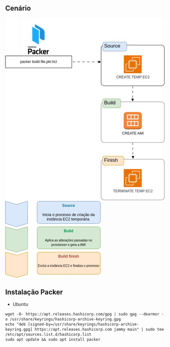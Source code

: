 ## Cenário
![packer-lab1](https://github.com/Bruna0092/packer-labs/blob/main/packer-lab1.jpg)
![packer-lab2](https://github.com/Bruna0092/packer-labs/blob/main/packer-lab2.jpg)

## Instalação Packer

* Ubuntu
```
wget -O- https://apt.releases.hashicorp.com/gpg | sudo gpg --dearmor -o /usr/share/keyrings/hashicorp-archive-keyring.gpg
echo "deb [signed-by=/usr/share/keyrings/hashicorp-archive-keyring.gpg] https://apt.releases.hashicorp.com jammy main" | sudo tee /etc/apt/sources.list.d/hashicorp.list
sudo apt update && sudo apt install packer
```

